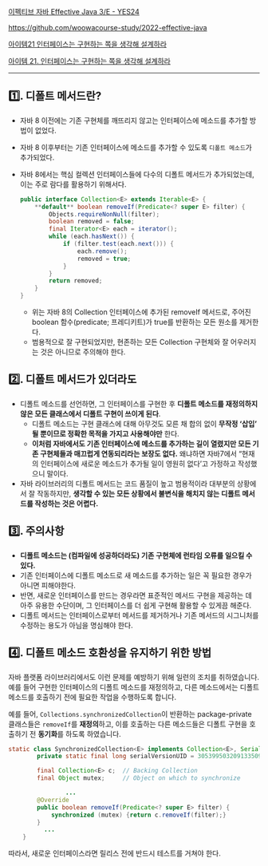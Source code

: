 [이펙티브 자바 Effective Java 3/E - YES24](http://www.yes24.com/Product/Goods/65551284)

https://github.com/woowacourse-study/2022-effective-java

[아이템21 인터페이스는 구현하는 쪽을 생각해 설계하라](https://incheol-jung.gitbook.io/docs/study/effective-java/undefined-2/2020-03-20-effective-21item)

[아이템 21. 인터페이스는 구현하는 쪽을 생각해 설계하라](https://velog.io/@banjjoknim/아이템-21.-인터페이스는-구현하는-쪽을-생각해-설계하라)

---

## 1️⃣. 디폴트 메서드란?

- 자바 8 이전에는 기존 구현체를 깨뜨리지 않고는 인터페이스에 메소드를 추가할 방법이 없었다.
- 자바 8 이후부터는 기존 인터페이스에 메소드를 추가할 수 있도록 `디폴트 메소드`가 추가되었다.
- 자바 8에서는 핵심 컬렉션 인터페이스들에 다수의 디폴트 메서드가 추가되었는데, 이는 주로 람다를 활용하기 위해서다.

    ```java
    public interface Collection<E> extends Iterable<E> {
        **default** boolean removeIf(Predicate<? super E> filter) {
            Objects.requireNonNull(filter);
            boolean removed = false;
            final Iterator<E> each = iterator();
            while (each.hasNext()) {
                if (filter.test(each.next())) {
                    each.remove();
                    removed = true;
                }
            }
            return removed;
        }
    }
    ```

    - 위는 자바 8의 Collection 인터페이스에 추가된 removeIf 메서드로, 주어진 boolean 함수(predicate; 프레디키트)가 true를 반환하는 모든 원소를 제거한다.
    - 범용적으로 잘 구현되었지만, 현존하는 모든 Collection 구현체와 잘 어우러지는 것은 아니므로 주의해야 한다.

## 2️⃣. 디폴트 메서드가 있더라도

- 디폴트 메소드를 선언하면, 그 인터페이스를 구현한 후 **디폴트 메소드를 재정의하지 않은 모든 클래스에서 디폴트 구현이 쓰이게 된다**.
    - 디폴트 메소드는 구현 클래스에 대해 아무것도 모른 채 합의 없이 **무작정 ‘삽입’ 될 뿐이므로 정확한 목적을 가지고 사용해야만** 한다.
    - **이처럼 자바에서도 기존 인터페이스에 메소드를 추가하는 길이 열렸지만 모든 기존 구현체들과 매끄럽게 연동되리라는 보장도 없다.** 왜냐하면 자바7에서 “현재의 인터페이스에 새로운 메소드가 추가될 일이 영원히 없다’고 가정하고 작성했으니 말이다.
- 자바 라이브러리의 디폴트 메서드는 코드 품질이 높고 범용적이라 대부분의 상황에서 잘 작동하지만, **생각할 수 있는 모든 상황에서 불변식을 해치지 않는 디폴트 메서드를 작성하는 것은 어렵다.**

## 3️⃣. 주의사항

- **디폴트 메소드는 (컴파일에 성공하더라도) 기존 구현체에 런타임 오류를 일으킬 수 있다.**
- 기존 인터페이스에 디폴트 메소드로 새 메소드를 추가하는 일은 꼭 필요한 경우가 아니면 피해야한다.
- 반면, 새로운 인터페이스를 만드는 경우라면 표준적인 메서드 구현을 제공하는 데 아주 유용한 수단이며, 그 인터페이스를 더 쉽게 구현해 활용할 수 있게끔 해준다.
- 디폴트 메서드는 인터페이스로부터 메서드를 제거하거나 기존 메서드의 시그니처를 수정하는 용도가 아님을 명심해야 한다.

## 4️⃣. 디폴트 메소드 호환성을 유지하기 위한 방법

자바 플랫폼 라이브러리에서도 이런 문제를 예방하기 위해 일련의 조치를 취하였습니다. 예를 들어 구현한 인터페이스의 디폴트 메소드를 재정의하고, 다른 메소드에서는 디폴트 메소드를 호출하기 전에 필요한 작업을 수행하도록 합니다.

예를 들어, `Collections.synchronizedCollection`이 반환하는 package-private 클래스들은 `removeIf`를 **재정의**하고, 이를 호출하는 다른 메소드들은 디폴트 구현을 호출하기 전 **동기화**를 하도록 하였습니다.

```java
static class SynchronizedCollection<E> implements Collection<E>, Serializable {
        private static final long serialVersionUID = 3053995032091335093L;

        final Collection<E> c;  // Backing Collection
        final Object mutex;     // Object on which to synchronize

				...
        @Override
        public boolean removeIf(Predicate<? super E> filter) {
            synchronized (mutex) {return c.removeIf(filter);}
        }
	      ...
    }
```

따라서, 새로운 인터페이스라면 릴리스 전에 반드시 테스트를 거쳐야 한다.